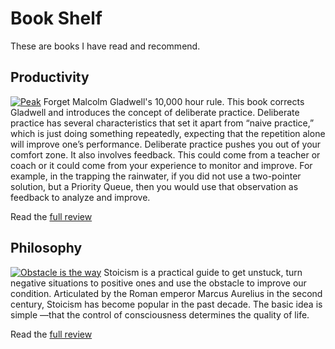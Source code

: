# Book Shelf

These are books I have read and recommend.

## Productivity

[1]: https://www.shooonya.org/2020/07/cracking-the-coding-interview-with-deliberate-practice/
[2]: https://i0.wp.com/shooonya-photos-1.s3.amazonaws.com/peak.png?ssl=1#float


[![Peak][2]][1] Forget Malcolm Gladwell's 10,000 hour rule. This book corrects Gladwell and introduces the concept of deliberate practice. Deliberate practice has several characteristics that set it apart from “naive practice,” which is just doing something repeatedly, expecting that the repetition alone will improve one’s performance. Deliberate practice pushes you out of your comfort zone. It also involves feedback. This could come from a teacher or coach or it could come from your experience to monitor and improve. For example, in the trapping the rainwater, if you did not use a two-pointer solution, but a Priority Queue, then you would use that observation as feedback to analyze and improve.

Read the [full review](https://www.shooonya.org/2020/07/cracking-the-coding-interview-with-deliberate-practice/)


## Philosophy

[3]: https://www.shooonya.org/2020/06/stoicism-in-the-times-of-covid-19/
[4]: https://i2.wp.com/shooonya-photos-1.s3.amazonaws.com/obstacle.png?resize=206%2C300&#038;ssl=1#float

[![Obstacle is the way][4]][3] Stoicism is a practical guide to get unstuck, turn negative situations to positive ones and use the obstacle to improve our condition. Articulated by the Roman emperor Marcus Aurelius in the second century, Stoicism has become popular in the past decade. The basic idea is simple —that the control of consciousness determines the quality of life.

Read the [full review](https://www.shooonya.org/2020/06/stoicism-in-the-times-of-covid-19/)